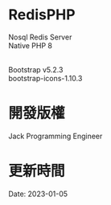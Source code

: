 # RedisPHP
Nosql Redis Server<br>
Native PHP 8<br><br>

Bootstrap  v5.2.3<br>
bootstrap-icons-1.10.3<br>

# 開發版權
Jack Programming Engineer

# 更新時間
Date: 2023-01-05

